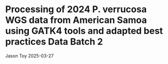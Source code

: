 Processing of 2024 P. verrucosa WGS data from American Samoa using GATK4 tools and adapted best practices
Data Batch 2
================
Jason Toy
2025-03-27

